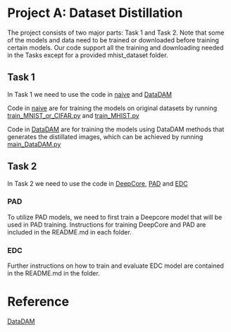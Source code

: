 # Project A: Dataset Distillation
The project consists of two major parts: Task 1 and Task 2. Note that some of the models and data need to be trained or downloaded before training certain models. Our code support all the training and downloading needed in the Tasks except for a provided mhist_dataset folder.

## Task 1
In Task 1 we need to use the code in [naive](./naive) and [DataDAM](./DataDAM)

Code in [naive](./naive) are for training the models on original datasets by running [train_MNIST_or_CIFAR.py](./naive/train_MNIST_or_CIFAR.py) and [train_MHIST.py](./naive/train_MHIST.py)

Code in [DataDAM](./DataDAM) are for training the models using DataDAM methods that generates the distillated images, which can be achieved by running [main_DataDAM.py](./DataDAM/main_DataDAM.py)

## Task 2
In Task 2 we need to use the code in [DeepCore](./DeepCore), [PAD](./PAD) and [EDC](./EDC)

### PAD
To utilize PAD models, we need to first train a Deepcore model that will be used in PAD training. Instructions for training DeepCore and PAD are included in the README.md in each folder.

### EDC
Further instructions on how to train and evaluate EDC model are contained in the README.md in the folder.

# Reference
[DataDAM](https://github.com/DataDistillation/DataDAM)
